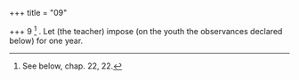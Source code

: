 +++
title = "09"

+++
9 [^5] . Let (the teacher) impose (on the youth the observances declared below) for one year.


[^5]:  See below, chap. 22, 22.
